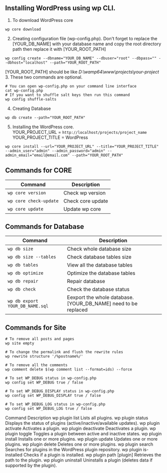 ## Installing WordPress using wp CLI.
1. To download WordPress core
```
wp core download
```
2. Creating configuration file (wp-config.php). Don't forget to replace the [YOUR_DB_NAME] with your database name and copy the root directory path then replace it with [YOUR_ROOT_PATH] 
```
wp config create --dbname="YOUR_DB_NAME" --dbuser="root" --dbpass="" --dbhost="localhost" --path="YOUR_ROOT_PATH"
```
[YOUR_ROOT_PATH] should be like *D:\wamp64\www\projects\your-project*
3. These two commands are optional.
```
# You can open wp-config.php on your command line interface
cat wp-config.php
# If you want to shuffle salt keys then run this command
wp config shuffle-salts
```
4. Creating Database
```
wp db create --path="YOUR_ROOT_PATH"
```
5. Installing the WordPress core.  
YOUR_PROJECT_URL = `http://localhost/projects/project_name`  
YOUR_PROJECT_TITLE = WordPress
```
wp core install --url="YOUR_PROJECT_URL" --title="YOUR_PROJECT_TITLE" --admin_user="admin" --admin_password="admin" --admin_email="email@email.com" --path="YOUR_ROOT_PATH"
```
## Commands for CORE
| Command | Description |
| ------- | ----------- |
| `wp core version` | Check wp version |
| `wp core check-update` | Check core update | 
| `wp core update` | Update wp core |

## Commands for Database
| Command | Description |
| ------- | ----------- |
| `wp db size` | Check whole database size |
| `wp db size --tables` | Check database tables size | 
| `wp db tables` | View all the database tables |
| `wp db optimize` | Optimize the database tables |
| `wp db repair` | Repair database |
| `wp db check` | Check the database status |
| `wp db export YOUR_DB_NAME.sql` | Eexport the whole database. [YOUR_DB_NAME] need to be replaced |

## Commands for Site
```
# To remove all posts and pages
wp site empty

# To change the permalink and flush the rewrite rules
wp rewrite structure '/%postname%/'

# To remove all the comments
wp comment delete $(wp comment list --format=ids) --force

# To set WP_DEBUG status in wp-config.php
wp config set WP_DEBUG true / false

# To set WP_DEBUG_DISPLAY status in wp-config.php
wp config set WP_DEBUG_DISPLAY true / false

# To set WP_DEBUG_LOG status in wp-config.php
wp config set WP_DEBUG_LOG true / false
```
Command	Description
wp plugin list	Lists all plugins.
wp plugin status	Displays the status of plugins (active/inactive/available updates).
wp plugin activate <plugin>	Activates a plugin.
wp plugin deactivate <plugin>	Deactivates a plugin.
wp plugin toggle <plugin>	Toggles a plugin between active and inactive states.
wp plugin install <plugin>	Installs one or more plugins.
wp plugin update <plugin>	Updates one or more plugins.
wp plugin delete <plugin>	Deletes one or more plugins.
wp plugin search <keyword>	Searches for plugins in the WordPress plugin repository.
wp plugin is-installed <plugin>	Checks if a plugin is installed.
wp plugin path [plugin]	Retrieves the path to the plugin.
wp plugin uninstall <plugin>	Uninstalls a plugin (deletes data if supported by the plugin).